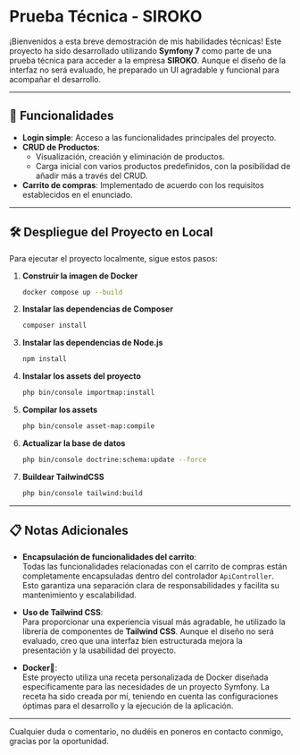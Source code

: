 
# Prueba Técnica - SIROKO

¡Bienvenidos a esta breve demostración de mis habilidades técnicas! Este proyecto ha sido desarrollado utilizando **Symfony 7** como parte de una prueba técnica para acceder a la empresa **SIROKO**. Aunque el diseño de la interfaz no será evaluado, he preparado un UI agradable y funcional para acompañar el desarrollo.

---

## 🚀 Funcionalidades

- **Login simple**: Acceso a las funcionalidades principales del proyecto.
- **CRUD de Productos**:
    - Visualización, creación y eliminación de productos.
    - Carga inicial con varios productos predefinidos, con la posibilidad de añadir más a través del CRUD.
- **Carrito de compras**: Implementado de acuerdo con los requisitos establecidos en el enunciado.

---

## 🛠️ Despliegue del Proyecto en Local

Para ejecutar el proyecto localmente, sigue estos pasos:

1. **Construir la imagen de Docker**
   ```bash
   docker compose up --build
   ```

2. **Instalar las dependencias de Composer**
   ```bash
   composer install
   ```

3. **Instalar las dependencias de Node.js**
   ```bash
   npm install
   ```

4. **Instalar los assets del proyecto**
   ```bash
   php bin/console importmap:install
   ```

5. **Compilar los assets**
   ```bash
   php bin/console asset-map:compile
   ```

6. **Actualizar la base de datos**
   ```bash
   php bin/console doctrine:schema:update --force
   ```

6. **Buildear TailwindCSS**
   ```bash
   php bin/console tailwind:build
   ```

---

## 📋 Notas Adicionales

- **Encapsulación de funcionalidades del carrito**:  
  Todas las funcionalidades relacionadas con el carrito de compras están completamente encapsuladas dentro del controlador `ApiController`. Esto garantiza una separación clara de responsabilidades y facilita su mantenimiento y escalabilidad.

- **Uso de Tailwind CSS**:  
  Para proporcionar una experiencia visual más agradable, he utilizado la librería de componentes de **Tailwind CSS**. Aunque el diseño no será evaluado, creo que una interfaz bien estructurada mejora la presentación y la usabilidad del proyecto.

- **Docker🐳**:  
  Este proyecto utiliza una receta personalizada de Docker diseñada específicamente para las necesidades de un proyecto Symfony. La receta ha sido creada por mí, teniendo en cuenta las configuraciones óptimas para el desarrollo y la ejecución de la aplicación.

---

Cualquier duda o comentario, no dudéis en poneros en contacto conmigo, gracias por la oportunidad.